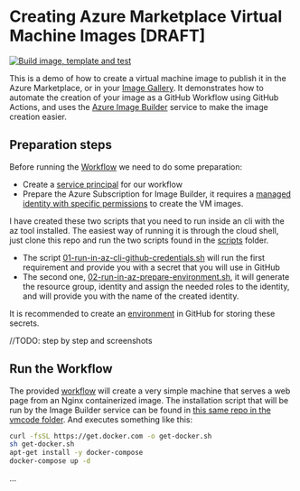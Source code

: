 # Creating Azure Marketplace Virtual Machine Images [DRAFT]

[![Build image, template and test](https://github.com/jmservera/azure-markeplace-vm-image-demo/actions/workflows/image-builder.yml/badge.svg?branch=2.1-image-builder-bicep)](https://github.com/jmservera/azure-markeplace-vm-image-demo/actions/workflows/image-builder.yml)

This is a demo of how to create a virtual machine image to publish it in the Azure Marketplace, or in your [Image Gallery][image-gallery]. It demonstrates how to automate the creation of your image as a GitHub Workflow using GitHub Actions, and uses the [Azure Image Builder][image-builder] service to make the image creation easier.

## Preparation steps

Before running the [Workflow][workflow] we need to do some preparation:

* Create a [service principal][service-principal] for our workflow
* Prepare the Azure Subscription for Image Builder, it requires a [managed identity with specific permissions][image-builder-permissions] to create the VM images.

I have created these two scripts that you need to run inside an cli with the az tool installed. The easiest way of running it is through the cloud shell, just clone this repo and run the two scripts found in the [scripts][scripts] folder.

* The script [01-run-in-az-cli-github-credentials.sh][script-01] will run the first requirement and provide you with a secret that you will use in GitHub
* The second one, [02-run-in-az-prepare-environment.sh][script-02], it will generate the resource group, identity and assign the needed roles to the identity, and will provide you with the name of the created identity.

It is recommended to create an [environment][github-environments] in GitHub for storing these secrets.

//TODO: step by step and screenshots

## Run the Workflow

The provided [workflow][workflow] will create a very simple machine that serves a web page from an Nginx containerized image. The installation script that will be run by the Image Builder service can be found in [this same repo in the vmcode folder][vm-script]. And executes something like this:

```bash
curl -fsSL https://get.docker.com -o get-docker.sh
sh get-docker.sh
apt-get install -y docker-compose 
docker-compose up -d
```
...








[github-environments]: https://docs.github.com/actions/reference/environments
[image-builder]: https://docs.microsoft.com/en-us/azure/virtual-machines/image-builder-overview "Image Builder"
[image-builder-permissions]: https://docs.microsoft.com/azure/virtual-machines/linux/image-builder-permissions-cli
[image-gallery]: https://docs.microsoft.com/azure/virtual-machines/shared-image-galleries "Shared Image Galleries"
[service-principal]: https://github.com/Azure/actions-workflow-samples/blob/master/assets/create-secrets-for-GitHub-workflows.md "Azure secrets for workflows"
[scripts]: scripts "Provided scripts"
[script-01]: scripts/01-run-in-az-cli-github-credentials.sh
[script-02]: scripts/02-run-in-az-prepare-environment.sh
[vm-script]: vmcode/install.sh
[workflow]: .github/workflows/image-builder.yml "GitHub Workflow definition"
